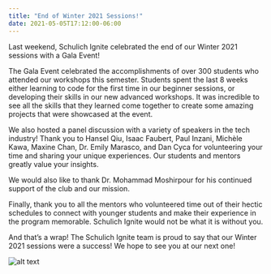 ```yaml
---
title: "End of Winter 2021 Sessions!"
date: 2021-05-05T17:12:00-06:00
---
```

Last weekend, Schulich Ignite celebrated the end of our Winter 2021 sessions with a Gala Event!

The Gala Event celebrated the accomplishments of over 300 students who attended our workshops this semester. Students spent the last 8 weeks either learning to code for the first time in our beginner sessions, or developing their skills in our new advanced workshops. It was incredible to see all the skills that they learned come together to create some amazing projects that were showcased at the event.

We also hosted a panel discussion with a variety of speakers in the tech industry! Thank you to Hansel Qiu, Isaac Faubert, Paul Inzani, Michèle Kawa, Maxine Chan, Dr. Emily Marasco, and Dan Cyca for volunteering your time and sharing your unique experiences. Our students and mentors greatly value your insights.

We would also like to thank Dr. Mohammad Moshirpour for his continued support of the club and our mission.

Finally, thank you to all the mentors who volunteered time out of their hectic schedules to connect with younger students and make their experience in the program memorable. Schulich Ignite would not be what it is without you.

And that’s a wrap! The Schulich Ignite team is proud to say that our Winter 2021 sessions were a success! We hope to see you at our next one!

![alt text](https://user-images.githubusercontent.com/60020431/117220867-561f8180-adc5-11eb-9968-7d4e70289a22.png "GALA Picture")
